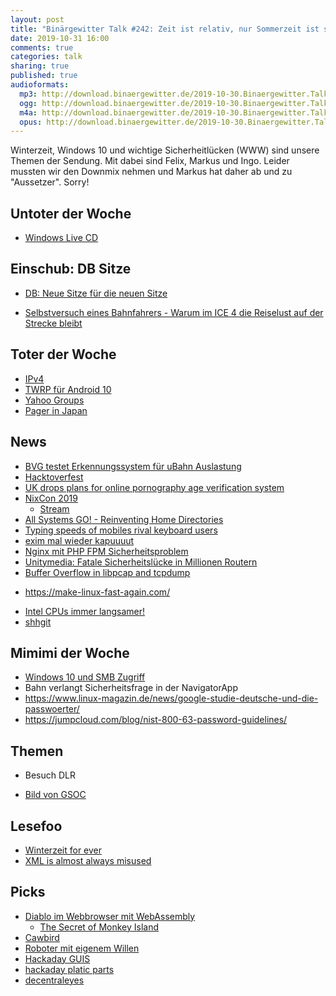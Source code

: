 ```yaml
---
layout: post
title: "Binärgewitter Talk #242: Zeit ist relativ, nur Sommerzeit ist scheiße"
date: 2019-10-31 16:00
comments: true
categories: talk
sharing: true
published: true
audioformats:
  mp3: http://download.binaergewitter.de/2019-10-30.Binaergewitter.Talk.242.mp3
  ogg: http://download.binaergewitter.de/2019-10-30.Binaergewitter.Talk.242.ogg
  m4a: http://download.binaergewitter.de/2019-10-30.Binaergewitter.Talk.242.m4a
  opus: http://download.binaergewitter.de/2019-10-30.Binaergewitter.Talk.242.opus
---
```

Winterzeit, Windows 10 und wichtige Sicherheitlücken (WWW) sind unsere Themen der Sendung. Mit dabei sind Felix, Markus und Ingo.
Leider mussten wir den Downmix nehmen und Markus hat daher ab und zu "Aussetzer". Sorry!

## Untoter der Woche
- [Windows Live CD](https://www.hirensbootcd.org/ )

## Einschub: DB Sitze
- [DB: Neue Sitze für die neuen Sitze](https://www.deutschebahn.com/de/presse/pressestart_zentrales_uebersicht/60-000-komfortablere-Sitze-fuer-ICE-4-und-ICE-3-Anfang-2020-startet-der-Umbau--4561346?contentId=1204030)
 * [Selbstversuch eines Bahnfahrers - Warum im ICE 4 die Reiselust auf der Strecke bleibt](https://www.deutschlandfunkkultur.de/selbstversuch-eines-bahnfahrers-warum-im-ice-4-die.2156.de.html?dram:article_id=440810)


## Toter der Woche
- [IPv4](https://www.ispreview.co.uk/index.php/2019/10/this-time-there-really-are-no-ipv4-internet-addresses-left.html )
- [TWRP für Android 10]( https://twrp.me/site/update/2019/10/23/twrp-and-android-10.html )
- [Yahoo Groups]( https://www.vice.com/en_us/article/8xwe9p/yahoo-groups-is-winding-down-and-all-content-will-be-permanently-removed )
- [Pager in Japan]( https://www.japantimes.co.jp/news/2019/09/30/business/tech/japanese-pagers-last-beeps-50-years/#.XZKmvC33VTY )

## News
- [BVG testet Erkennungssystem für uBahn Auslastung](https://www.heise.de/newsticker/meldung/BVG-testet-Erkennungssystem-fuer-U-Bahn-Auslastung-4558277.html?)
- [Hacktoverfest](https://hacktoberfest.digitalocean.com/)
- [UK drops plans for online pornography age verification system](https://www.theguardian.com/culture/2019/oct/16/uk-drops-plans-for-online-pornography-age-verification-system)
- [NixCon 2019](https://2019.nixcon.org/)
  - [Stream]( https://www.youtube.com/watch?v=aUG9aGYYCY8 )
- [All Systems GO! - Reinventing Home Directories]( https://media.ccc.de/v/ASG2019-164-reinventing-home-directories#t=0 )
- [Typing speeds of mobiles rival keyboard users](https://mobile.slashdot.org/story/19/10/03/221259/typing-speeds-on-mobiles-rival-keyboard-users-says-report)
- [exim mal wieder kapuuuut]( https://www.heise.de/security/meldung/Jetzt-patchen-Erneut-kritische-Luecke-in-Mail-Server-Exim-4543602.html)
- [Nginx mit PHP FPM Sicherheitsproblem](https://www.heise.de/security/meldung/Updates-fuer-PHP7-NGINX-Server-mit-PHP-FPM-waren-aus-der-Ferne-angreifbar-4570800.html )
- [Unitymedia: Fatale Sicherheitslücke in Millionen Routern]( https://www.heise.de/security/meldung/Unitymedia-Fatale-Sicherheitsluecke-in-Millionen-Routern-4544886.html?wt_mc=rss.security.beitrag.atom )
- [Buffer Overflow in libpcap and tcpdump]( https://isc.sans.edu/diary/rss/25386 )
* https://make-linux-fast-again.com/
- [Intel CPUs immer langsamer!](https://www.computerbase.de/2019-10/linux-entwickler-empfiehlt-deaktivierung-von-smt/)
- [shhgit]( https://shhgit.darkport.co.uk/ )

## Mimimi der Woche
- [Windows 10 und SMB Zugriff](  )
- Bahn verlangt Sicherheitsfrage in der NavigatorApp
- https://www.linux-magazin.de/news/google-studie-deutsche-und-die-passwoerter/
- https://jumpcloud.com/blog/nist-800-63-password-guidelines/

## Themen
- Besuch DLR
 * [Bild von GSOC](https://twitter.com/ingoebel/status/1189223745845637122/photo/1)

## Lesefoo
- [Winterzeit for ever]( https://www.riffreporter.de/erbe-umwelt-peter-spork/sommerzeit/ )
- [XML is almost always misused]( https://www.devever.net/~hl/xml )

## Picks
- [Diablo im Webbrowser mit WebAssembly](https://github.com/d07RiV/diabloweb)
  - [The Secret of Monkey Island]( https://archive.org/details/mnkyega )
- [Cawbird](https://ibboard.co.uk/cawbird/)
- [Roboter mit eigenem Willen](https://www.heise.de/newsticker/meldung/Militaerroboter-Parodie-Beinahe-wie-Boston-Dynamics-4571312.html )
- [Hackaday GUIS](https://hackaday.com/2019/10/14/linux-fu-python-guis-for-command-line-programs-almost-instantly/ )
- [hackaday platic parts](https://hackaday.com/2019/10/13/hacking-broken-plastic-parts-without-a-3d-printer/ )
- [decentraleyes](https://addons.mozilla.org/en-US/firefox/addon/decentraleyes/ )



